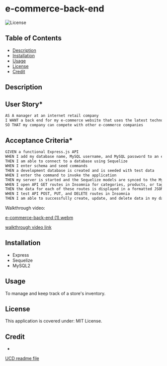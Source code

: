 # e-commerce-back-end

![License](https://img.shields.io/badge/License-MIT_License-lightblue.svg)

## Table of Contents

- [Description](#description)
- [Installation](#installation)
- [Usage](#usage)
- [License](#license)
- [Credit](#credit)

## Description

## User Story*

```md
AS A manager at an internet retail company
I WANT a back end for my e-commerce website that uses the latest technologies
SO THAT my company can compete with other e-commerce companies
```

## Acceptance Criteria*

```md
GIVEN a functional Express.js API
WHEN I add my database name, MySQL username, and MySQL password to an environment variable file
THEN I am able to connect to a database using Sequelize
WHEN I enter schema and seed commands
THEN a development database is created and is seeded with test data
WHEN I enter the command to invoke the application
THEN my server is started and the Sequelize models are synced to the MySQL database
WHEN I open API GET routes in Insomnia for categories, products, or tags
THEN the data for each of these routes is displayed in a formatted JSON
WHEN I test API POST, PUT, and DELETE routes in Insomnia
THEN I am able to successfully create, update, and delete data in my database
```

Walkthrough video:

[e-commerce-back-end (1).webm](https://github.com/Ivana-Djordjevic/e-commerce-back-end/assets/127266659/226ebef6-2a3f-4101-a2dc-454f7e06aec1)

[walkthrough video link](https://drive.google.com/file/d/1t8RcSr50XgrV19R4IX7qlUEb1idka9PE/view)

## Installation

- Express
- Sequelize
- MySQL2

## Usage

To manage and keep track of a store's inventory.

## License

This application is covered under: MIT License.  

## Credit 
*
[UCD readme file](https://git.bootcampcontent.com/University-of-California---Davis/UCD-VIRT-FSF-PT-09-2023-U-LOLC/-/blob/main/13-ORM/02-Challenge/README.md)
